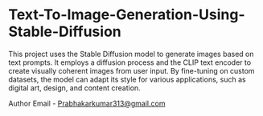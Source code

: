# Text-To-Image-Generation-Using-Stable-Diffusion
This project uses the Stable Diffusion model to generate images based on text prompts. It employs a diffusion process and the CLIP text encoder to create visually coherent images from user input. By fine-tuning on custom datasets, the model can adapt its style for various applications, such as digital art, design, and content creation.


Author Email - Prabhakarkumar313@gmail.com